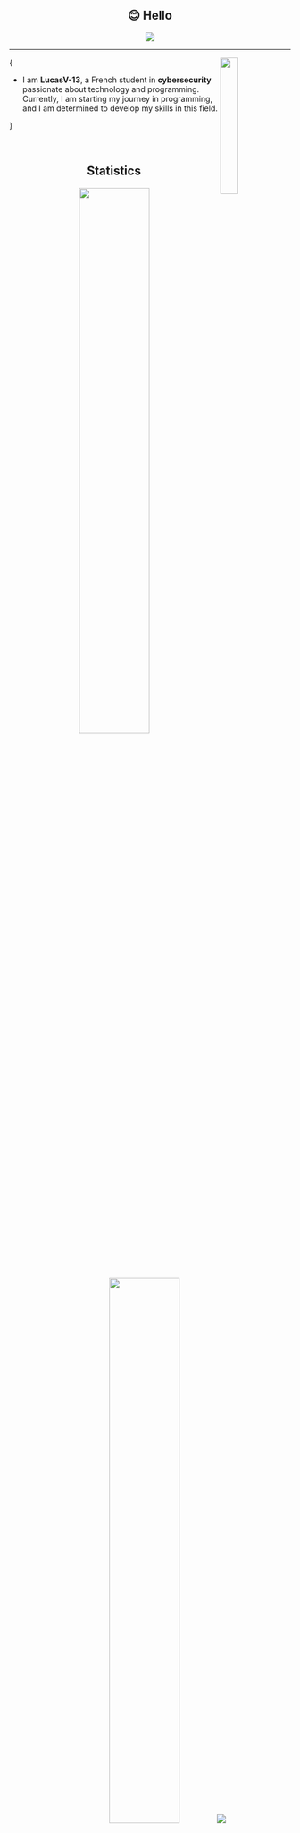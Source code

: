 <h2 align="center">😊 Hello</h2>

<p align="center">
    <img src="https://komarev.com/ghpvc/?username=LucasV-13&color=blue"/>
</p>

<hr/>

<img align='right' src='https://octodex.github.com/images/privateinvestocat.jpg' width='25%'>  

{

 

* I am **LucasV-13**, a French student in **cybersecurity** passionate about technology and programming. Currently, I am starting my journey in programming, and I am determined to develop my skills in this field.



}

<br/>

<h2 align="center">Statistics</h2>

<p align="center">
  <img height="50%" width="auto" src ="https://github-readme-stats.vercel.app/api?username=LucasV-13&show_icons=true&count_private=true&theme=material-palenight&hide_border=true&hide=issues,contribs&bg_color=00000000">
  <img height="50%" width="auto" src ="https://github-readme-stats.vercel.app/api/top-langs/?username=LucasV-13&layout=compact&hide_border=true&theme=material-palenight&bg_color=00000000&langs_count=6&hide=jupyter%20notebook,tex,css,php&exclude_repo=Pacman-AI">
  <img src ="https://github-readme-streak-stats.herokuapp.com?user=LucasV-13&theme=material-palenight&hide_border=true&background=FFFFFF00">
</p>

<p align="center">
    <img src="https://github-profile-trophy.vercel.app/?username=LucasV-13&theme=tokyonight"/>
</p>
<br/>

<h2 align="center">My Skills</h2>

<h4 align="center">Programming languages (and html)</h4>

<p align="center">
<a href="https://github.com/search?q=user%3ALucasV-131+language%3Abash"><img alt="Bash" src="https://img.shields.io/badge/Bash-121011.svg?logo=gnu-bash&logoColor=white"></a>
<a href="https://github.com/search?q=user%3ALucasV-131+language%3Acss"><img alt="CSS" src="https://img.shields.io/badge/CSS-1572B6.svg?logo=css3&logoColor=white"></a>
<a href="https://github.com/search?q=user%3ALucasV-131+language%3Ahtml"><img alt="HTML" src="https://img.shields.io/badge/HTML-E34F26.svg?logo=html5&logoColor=white"></a>
<a href="https://github.com/search?q=user%3ALucasV-131+language%3Ajavascript"><img alt="JavaScript" src="https://img.shields.io/badge/JavaScript-F7DF1E.svg?logo=javascript&logoColor=black"></a>
<a href="https://github.com/search?q=user%3ALucasV-131+language%3Ajavascript"><img alt="Node.js" src="https://img.shields.io/badge/Node.js-43853D.svg?logo=node.js&logoColor=white"></a>
<a href="https://github.com/search?q=user%3ALucasV-131+language%3Apython"><img alt="Python" src="https://img.shields.io/badge/Python-14354C.svg?logo=python&logoColor=white"></a>
<a href="https://github.com/search?q=user%3ALucasV-131+language%3Asql"><img alt="SQL" src="https://custom-icon-badges.demolab.com/badge/SQL-025E8C.svg?logo=database&logoColor=white"></a>
</p>

<h4 align="center">Software</h4>

<p align="center">
<a href="#"><img alt="Debian" src="https://img.shields.io/badge/Debian-A81D33.svg?logo=debian&logoColor=white"></a>
<a href="#"><img alt="Notion" src="https://img.shields.io/badge/Notion-010101.svg?logo=notion&logoColor=white"></a>
<a href="#"><img alt="OBS Studio" src="https://img.shields.io/badge/-OBS-302E31?logo=obs-studio&logoColor=white"></a>
<a href="#"><img alt="Ubuntu" src="https://img.shields.io/badge/Ubuntu-E95420.svg?logo=ubuntu&logoColor=white"></a>
<a href="#"><img alt="Visual Studio Code" src="https://img.shields.io/badge/Visual%20Studio%20Code-0078d7.svg?logo=visual-studio-code&logoColor=white"></a>
<a hreft="#"><img alt="Visual Studio" src="https://custom-icon-badges.demolab.com/badge/Visual%20Studio-5C2D91.svg?&logo=visual-studio&logoColor=white"></a>
</p>

<h4 align="center">Cloud and Providers</h4>

<p align="center">
<a href="#"><img alt="MariaDB" src="https://img.shields.io/badge/MariaDB-003545.svg?logo=mariadb&logoColor=white"></a>
<a href="#"><img alt="MySQL" src="https://img.shields.io/badge/MySQL-00f.svg?logo=mysql&logoColor=white"></a>
</p>

<br/>
